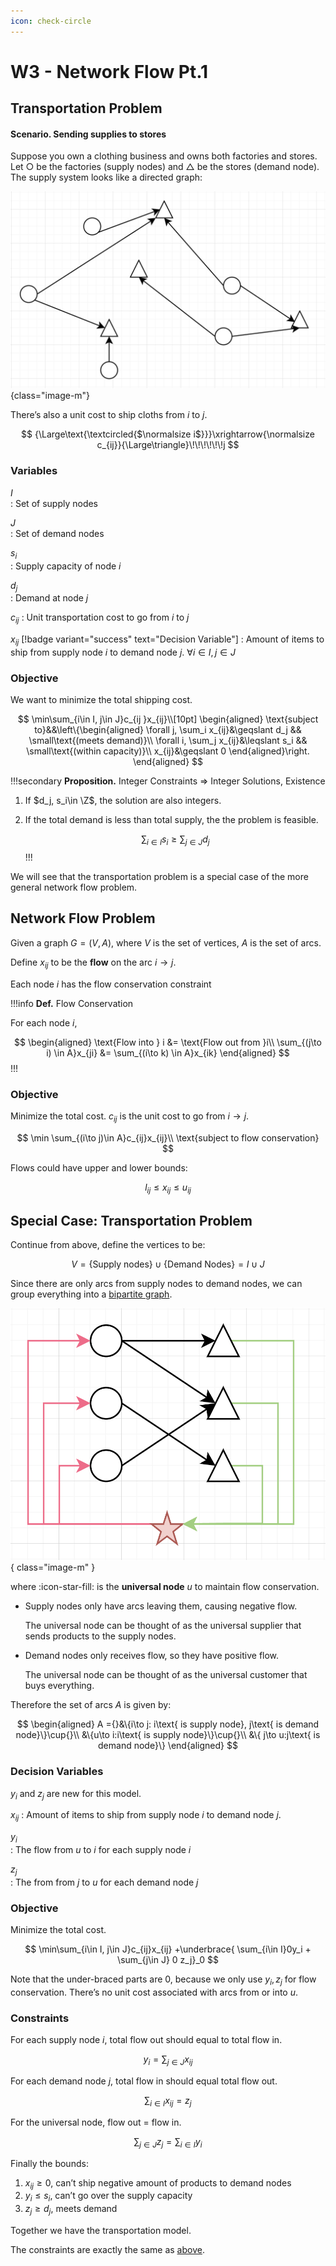 ```yaml
---
icon: check-circle
---
```



# W3 - Network Flow Pt.1

## Transportation Problem

#### Scenario. Sending supplies to stores

Suppose you own a clothing business and owns both factories and stores. Let $\bigcirc$ be the factories (supply nodes) and $\triangle$ be the stores (demand node). The supply system looks like a directed graph:

![The placements are arbitrary](/assets/Screenshot_2023-10-14_at_00.00.58.png){class="image-m"}

There’s also a unit cost to ship cloths from $i$ to $j$.

$$
{\Large\text{\textcircled{$\normalsize i$}}}\xrightarrow{\normalsize c_{ij}}{\Large\triangle}\!\!\!\!\!\!j
$$

### Variables

$I$  
:   Set of supply nodes 

$J$  
:   Set of demand nodes 

$s_i$  
:   Supply capacity of node $i$ 

$d_j$  
:   Demand at node $j$ 

$c_{ij}$
:   Unit transportation cost to go from $i$ to $j$ 

$x_{ij}$ [!badge variant="success" text="Decision Variable"]
:   Amount of items to ship from supply node $i$ to demand node $j$. $\forall i\in I, j\in J$ 

### Objective

We want to minimize the total shipping cost.

$$
\min\sum_{i\in I, j\in J}c_{ij }x_{ij}\\[10pt]
\begin{aligned}
\text{subject to}&&\left\{\begin{aligned}
\forall j, \sum_i x_{ij}&\geqslant d_j && \small\text{(meets demand)}\\
 \forall i, \sum_j x_{ij}&\leqslant s_i && \small\text{(within capacity)}\\
x_{ij}&\geqslant 0 
\end{aligned}\right.
\end{aligned}
$$

!!!secondary **Proposition.** Integer Constraints ⇒ Integer Solutions, Existence

1. If $d_j, s_i\in \Z$, the solution are also integers.
2. If the total demand is less than total supply, the the problem is feasible.
    
    $$
    \sum_{i\in I}s_i\geqslant \sum_{j\in J} d_j
    $$
!!!
    

We will see that the transportation problem is a special case of the more general network flow problem.

## Network Flow Problem

Given a graph $G = (V, A)$, where $V$ is the set of vertices, $A$ is the set of arcs.

Define $x_{ij}$ to be the **flow** on the arc $i\to j$.

Each node $i$ has the flow conservation constraint


!!!info **Def.** Flow Conservation

For each node $i$,

$$
\begin{aligned}
\text{Flow into } i &= \text{Flow out from }i\\
\sum_{(j\to i) \in A}x_{ji} &= \sum_{(i\to k) \in A}x_{ik}
\end{aligned}
$$
!!!

### Objective

Minimize the total cost. $c_{ij}$ is the unit cost to go from $i\to j$. 

$$
\min \sum_{(i\to j)\in A}c_{ij}x_{ij}\\
\text{subject to flow conservation}
$$

Flows could have upper and lower bounds:

$$
l_{ij}\leqslant x_{ij}\leqslant u_{ij}
$$

## Special Case: Transportation Problem

Continue from above, define the vertices to be:

$$
V = \{\text{Supply nodes}\}\cup\{\text{Demand Nodes}\} = I\cup J
$$

Since there are only arcs from supply nodes to demand nodes, we can group everything into a [bipartite graph](https://mathworld.wolfram.com/BipartiteGraph.html).

![](/assets/Screenshot_2023-10-14_at_01.14.17.png){ class="image-m" }

where :icon-star-fill: is the **universal node** $u$ to maintain flow conservation.

- Supply nodes only have arcs leaving them, causing negative flow.
    
    The universal node can be thought of as the universal supplier that sends products to the supply nodes.
    
- Demand nodes only receives flow, so they have positive flow.
    
    The universal node can be thought of as the universal customer that buys everything.
    

Therefore the set of arcs $A$ is given by:

$$
\begin{aligned}
A ={}&\{i\to j: i\text{ is supply node}, j\text{ is demand node}\}\cup{}\\
&\{u\to i:i\text{ is supply node}\}\cup{}\\
&\{ j\to u:j\text{ is demand node}\}
\end{aligned}
$$

### Decision Variables

$y_i$ and $z_j$ are new for this model.

$x_{ij}$
:   Amount of items to ship from supply node $i$ to demand node $j$. 
 
$y_i$  
:   The flow from $u$ to $i$ for each supply node $i$ 

$z_j$  
:   The from from $j$ to $u$ for each demand node $j$ 

### Objective

Minimize the total cost.

$$
\min\sum_{i\in I, j\in J}c_{ij}x_{ij} +\underbrace{ \sum_{i\in I}0y_i + \sum_{j\in J} 0 z_j}_0
$$

Note that the under-braced parts are 0, because we only use $y_i, z_j$ for flow conservation. There’s no unit cost associated with arcs from or into $u$.

### Constraints

For each supply node $i$, total flow out should equal to total flow in.

$$
y_i = \sum_{j\in J}x_{ij}
$$

For each demand node $j$, total flow in should equal total flow out.

$$
\sum_{i\in I}x_{ij} = z_j
$$

For the universal node, flow out = flow in.

$$
\sum_{j\in J}z_j = \sum_{i\in I}y_i
$$

Finally the bounds:

1. $x_{ij}\geqslant 0$, can’t ship negative amount of products to demand nodes
2. $y_i\leqslant s_i$, can’t go over the supply capacity
3. $z_j\geqslant d_j$, meets demand

Together we have the transportation model. 

The constraints are exactly the same as [above](W3%20-%20Network%20Flow%20Pt%201%2067d861e40761479f9d21e4dc59ff840e.md).
